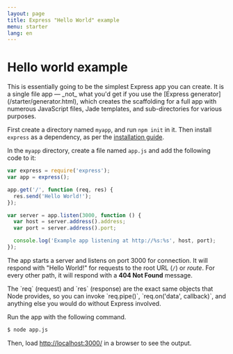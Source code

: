 ```yaml
---
layout: page
title: Express "Hello World" example
menu: starter
lang: en
---
```


# Hello world example

<div class="doc-box doc-info" markdown="1">
This is essentially going to be the simplest Express app you can create. It is a single file app &mdash; _not_ what you'd get if you use the [Express generator](/starter/generator.html), which creates the scaffolding for a full app with numerous JavaScript files, Jade templates, and sub-directories for various purposes.
</div>

First create a directory named `myapp`, and run `npm init` in it. Then install `express` as a dependency, as per the [installation guide](/starter/installing.html). 

In the `myapp` directory, create a file named `app.js` and add the following code to it:

~~~js
var express = require('express');
var app = express();

app.get('/', function (req, res) {
  res.send('Hello World!');
});

var server = app.listen(3000, function () {
  var host = server.address().address;
  var port = server.address().port;

  console.log('Example app listening at http://%s:%s', host, port);
});
~~~

The app starts a server and listens on port 3000 for connection. It will respond with "Hello World!" for requests
to the root URL (`/`) or _route_. For every other path, it will respond with a **404 Not Found** message.

<div class="doc-box doc-notice" markdown="1">
The `req` (request) and `res` (response) are the exact same objects that Node provides, so you can invoke
`req.pipe()`, `req.on('data', callback)`, and anything else you would do without Express involved.
</div>

Run the app with the following command.

~~~ sh
$ node app.js
~~~

Then, load [http://localhost:3000/](http://localhost:3000/) in a browser to see the output.
